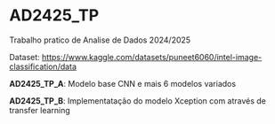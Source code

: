 # AD2425_TP

Trabalho pratico de Analise de Dados 2024/2025

Dataset: https://www.kaggle.com/datasets/puneet6060/intel-image-classification/data

**AD2425_TP_A**: Modelo base CNN e mais 6 modelos variados

**AD2425_TP_B**: Implementatação do modelo Xception com através de transfer learning
